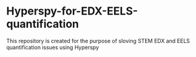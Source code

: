 # Hyperspy-for-EDX-EELS-quantification
This repository is created for the purpose of sloving STEM EDX and EELS quantification issues using Hyperspy

